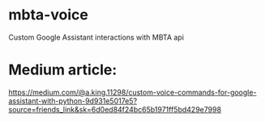 # mbta-voice
Custom Google Assistant interactions with MBTA api

# Medium article:
https://medium.com/@a.king.11298/custom-voice-commands-for-google-assistant-with-python-9d931e5017e5?source=friends_link&sk=6d0ed84f24bc65b1971ff5bd429e7998

